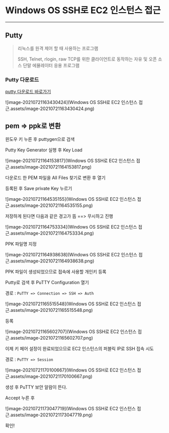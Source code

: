 # Windows OS SSH로 EC2 인스턴스 접근

---



## Putty

> 리눅스를 원격 제어 할 때 사용하는 프로그램
>
> SSH, Telnet, rlogin, raw TCP를 위한 클라이언트로 동작하는 자유 및 오픈 소스 단말 에뮬레이터 응용 프로그램

### Putty 다운로드

[putty 다운로드 바로가기](https://putty.org/)

![image-20210721163430424](Windows OS SSH로 EC2 인스턴스 접근.assets/image-20210721163430424.png)



## pem => ppk로 변환

윈도우 키 누른 후 puttygen으로 검색



Putty Key Generator 실행 후 Key Load

![image-20210721164153817](Windows OS SSH로 EC2 인스턴스 접근.assets/image-20210721164153817.png)



다운로드 한 PEM 파일을 All Files 찾기로 변환 후 열기

등록된 후 Save private Key 누르기

![image-20210721164535155](Windows OS SSH로 EC2 인스턴스 접근.assets/image-20210721164535155.png)



저장하게 된다면 다음과 같은 경고가 뜸  ==> 무시하고 진행

![image-20210721164753334](Windows OS SSH로 EC2 인스턴스 접근.assets/image-20210721164753334.png)



PPK 파일명 지정

![image-20210721164938638](Windows OS SSH로 EC2 인스턴스 접근.assets/image-20210721164938638.png)



PPK 파일이 생성되었으므로 접속에 사용할 개인키 등록

Putty로 검색 후 PuTTY Configuration 열기

경로 : `PuTTY => Connection => SSH => Auth`

![image-20210721165515548](Windows OS SSH로 EC2 인스턴스 접근.assets/image-20210721165515548.png)



등록

![image-20210721165602707](Windows OS SSH로 EC2 인스턴스 접근.assets/image-20210721165602707.png)



이제 키 페어 설정이 완료되었으므로 EC2 인스턴스의 퍼블릭 IP로 SSH 접속 시도

경로 : `PuTTY => Session`

![image-20210721170100667](Windows OS SSH로 EC2 인스턴스 접근.assets/image-20210721170100667.png)

생성 후 PuTTY 보안 알람이 뜬다.

Accept 누른 후 

![image-20210721173047719](Windows OS SSH로 EC2 인스턴스 접근.assets/image-20210721173047719.png)

확인!